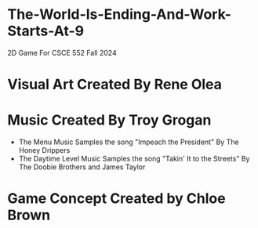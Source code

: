 # The-World-Is-Ending-And-Work-Starts-At-9
2D Game For CSCE 552 Fall 2024

# Visual Art Created By Rene Olea

# Music Created By Troy Grogan
- The Menu Music Samples the song "Impeach the President" By The Honey Drippers
- The Daytime Level Music Samples the song "Takin' It to the Streets" By The Doobie Brothers and James Taylor

# Game Concept Created by Chloe Brown
